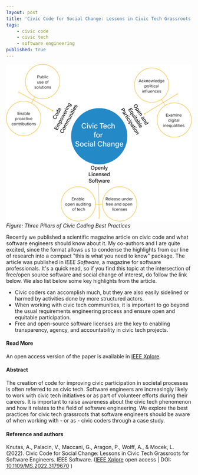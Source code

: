 ```yaml
---
layout: post
title: 'Civic Code for Social Change: Lessons in Civic Tech Grassroots for Software Engineers'
tags:
    - civic code
    - civic tech
    - software engineering
published: true
---
```


![Figure: Three Pillars of Civic Coding Best Practices](/assets/img/2022-10-22-civiccode-lessons-pillars.png)
*Figure: Three Pillars of Civic Coding Best Practices*

Recently we published a scientific magazine article on civic code and what software engineers should know about it. My co-authors and I are quite excited, since the format allows us to condense the highlights from our line of research into a compact "this is what you need to know" package. The article was published in *IEEE Software*, a magazine for software professionals. It's a quick read, so if you find this topic at the intersection of free/open source software and social change of interest, do follow the link below. We also list below some key highlights from the article.

- Civic coders can accomplish much, but they are also easily sidelined or harmed by activities done by more structured actors.
- When working with civic tech communities, it is important to go beyond the usual requirements engineering process and ensure open and equitable participation.
- Free and open-source software licenses are the key to enabling transparency, agency, and accountability in civic tech projects.

#### Read More
An open access version of the paper is available in [IEEE Xplore](https://doi.org/10.1109/MS.2022.3179670).

<!--more-->

#### Abstract
The creation of code for improving civic participation in societal processes is often referred to as civic tech. Software engineers are increasingly likely to work with civic tech initiatives or as part of volunteer efforts during their careers. It is important to raise awareness about the civic tech phenomenon and how it relates to the field of software engineering. We explore the best practices for civic tech grassroots that software engineers should be aware of when working with - or as - civic coders through a case study.

#### Reference and authors
Knutas, A., Palacin, V., Maccani, G., Aragon, P., Wolff, A., & Mocek, L. (2022). Civic Code for Social Change: Lessons in Civic Tech Grassroots for Software Engineers. IEEE Software. ([IEEE Xplore](https://doi.org/10.1109/MS.2022.3179670) open access \| DOI: [10.1109/MS.2022.3179670](https://doi.org/10.1109/MS.2022.3179670) )